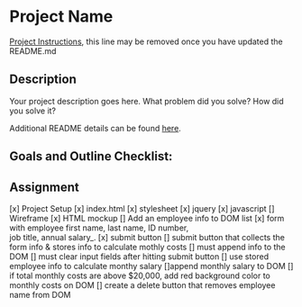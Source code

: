 # Project Name

[Project Instructions](./INSTRUCTIONS.md), this line may be removed once you have updated the README.md

## Description

Your project description goes here. What problem did you solve? How did you solve it?

Additional README details can be found [here](https://github.com/PrimeAcademy/readme-template/blob/master/README.md).


## Goals and Outline Checklist: 
## Assignment
[x] Project Setup 
    [x] index.html
    [x] stylesheet
    [x] jquery
    [x] javascript
[] Wireframe
[x] HTML mockup
[] Add an employee info to DOM list 
    [x] form with employee first name, last name, ID number,   
        job title, annual salary_.
    [x] submit button 
        [] submit button that collects the form info &
            stores info to calculate mothly costs 
        [] must append info to the DOM 
        [] must clear input fields after hitting submit button
[] use stored employee info to calculate monthy salary 
    []append monthly salary to DOM
    [] if total monthly costs are above $20,000, add red 
        background color to monthly costs on DOM 
[] create a delete button that removes employee name from DOM

